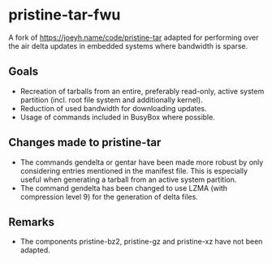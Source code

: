 # pristine-tar-fwu
A fork of https://joeyh.name/code/pristine-tar adapted for performing over the air delta updates in embedded systems where bandwidth is sparse.

## Goals
* Recreation of tarballs from an entire, preferably read-only, active system partition (incl. root file system and additionally kernel).
* Reduction of used bandwidth for downloading updates.
* Usage of commands included in BusyBox where possible.

## Changes made to pristine-tar
* The commands gendelta or gentar have been made more robust by only considering entries mentioned in the manifest file. This is especially useful when generating a tarball from an active system partition.
* The command gendelta has been changed to use LZMA (with compression level 9) for the generation of delta files.

## Remarks
* The components pristine-bz2, pristine-gz and pristine-xz have not been adapted. 
